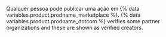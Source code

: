 Qualquer pessoa pode publicar uma ação em {% data variables.product.prodname_marketplace %}. {% data variables.product.prodname_dotcom %} verifies some partner organizations and these are shown as verified creators.  
